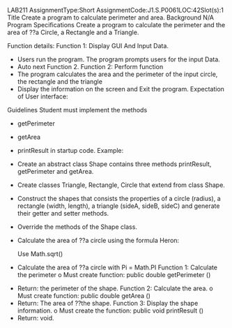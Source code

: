
LAB211 AssignmentType:Short AssignmentCode:J1.S.P0061LOC:42Slot(s):1
Title
  	Create a program to calculate perimeter and area. 
Background 
       N/A
Program Specifications
Create a program to calculate the perimeter and the area of ??a Circle, a Rectangle and a Triangle. 

Function details: 
Function 1: Display GUI And Input Data.
* Users run the program. The program prompts users for the input Data.
* Auto next Function 2.
Function 2: Perform function
* The program calculates the area and the perimeter of the input circle, the rectangle and the triangle
* Display the information on the screen and Exit the program. 
Expectation of User interface:



Guidelines
       Student must implement the methods
- getPerimeter
- getArea
- printResult
       in startup code.
Example: 
- Create an abstract class Shape contains three methods printResult, getPerimeter and getArea.
- Create classes Triangle, Rectangle, Circle that extend from class Shape.
-  Construct the shapes that consists the properties of a circle (radius), a rectangle (width, length), a triangle (sideA, sideB, sideC) and generate their getter and setter methods. 
- Override the methods of the Shape class. 
- Calculate the area of ??a circle using the formula Heron: 

	Use Math.sqrt()
- Calculate the area of ??a circle with Pi = Math.PI 
Function 1: Calculate the perimeter 
o Must create function: public double getPerimeter () 
* Return: the perimeter of the shape. 
Function 2: Calculate the area. 
o Must create function: public double getArea () 
* Return: The area of ??the shape. 
Function 3: Display the shape information. 
o Must create the function: public void printResult () 
* Return: void. 
       
